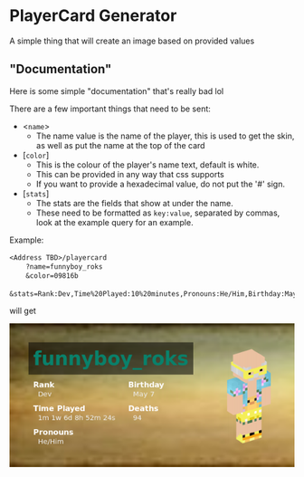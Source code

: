 # PlayerCard Generator

A simple thing that will create an image based on provided values

## "Documentation"

Here is some simple "documentation" that's really bad lol

There are a few important things that need to be sent:

- <`name`>
  - The name value is the name of the player, this is used to get the skin, as well as put the name at the top of the card
- \[`color`]
  - This is the colour of the player's name text, default is white.
  - This can be provided in any way that css supports
  - If you want to provide a hexadecimal value, do not put the '#' sign.
- \[`stats`]
  - The stats are the fields that show at under the name.
  - These need to be formatted as `key:value`, separated by commas, look at the example query for an example.

Example:

```
<Address TBD>/playercard
    ?name=funnyboy_roks
    &color=09816b
    &stats=Rank:Dev,Time%20Played:10%20minutes,Pronouns:He/Him,Birthday:May%207,Deaths:94
```

will get

![PlayerCard Example](./playercard-example.png)
